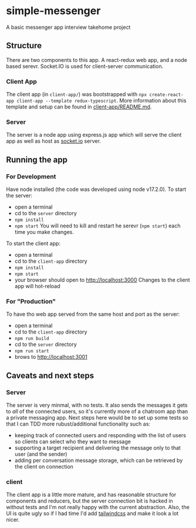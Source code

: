 # simple-messenger
A basic messenger app interview takehome project

## Structure
There are two components to this app.  A react-redux web app, and a node based serevr.  Socket.IO is used for client-server communication.

### Client App
The client app (in `client-app/`) was bootstrapped with `npx create-react-app client-app --template redux-typescript`.  More information about this template and setup can be found in [client-app/README.md](client-app/README).

### Server
The server is a node app using express.js app which will serve the client app as well as host as [socket.io](https://socket.io/) server. 

## Running the app
### For Development
Have node installed (the code was developed using node v17.2.0).
To start the server:
- open a terminal
- cd to the `server` directory
- `npm install`
- `npm start` 
You will need to kill and restart he serevr (`npm start`) each time you make changes.

To start the client app:
- open a terminal
- cd to the `client-app` directory
- `npm install`
- `npm start`
- your browser should open to [http://localhost:3000](http://localhost:3000)
Changes to the client app will hot-reload

### For "Production"
To have tho web app served from the same host and port as the server:
- open a terminal
- cd to the `client-app` directory
- `npm run build`
- cd to the `server` directory
- `npm run start`
- brows to [http://localhost:3001](http://localhost:3001)

## Caveats and next steps
### Server
The server is very minmal, with no tests. It also sends the messages it gets to *all* of the connected users, so it's currently more of a chatroom app than a private messaging app. Next steps here would be to set up some tests so that I can TDD more rubust/additional functionality such as:
- keeping track of connected users and responding with the list of users so clients can select who they want to message
- supporting a target recipient and delivering the message only to that user (and the sender)
- adding per conversation message storage, which can be retrieved by the client on connection

### client
The client app is a little more mature, and has reasonable structure for components and reducers, but the server connection bit is hacked in without tests and I'm not really happy with the current abstraction.  Also, the UI is quite ugly so if I had time I'd add [tailwindcss](https://tailwindcss.com/) and make it look a lot nicer.